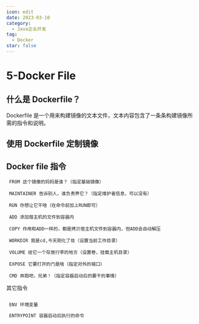 ```yaml
---
icon: edit
date: 2023-03-10
category:
  - Java企业开发
tag:
  - Docker
star: false
---
```


# 5-Docker File

 ## 什么是 Dockerfile？ 

 Dockerfile 是一个用来构建镜像的文本文件，文本内容包含了一条条构建镜像所需的指令和说明。

 ## 使用 Dockerfile 定制镜像

 ## Docker file 指令
```shell
 FROM 这个镜像的妈妈是谁？（指定基础镜像）

 MAINTAINER 告诉别人，谁负责养它？（指定维护者信息，可以没有）

 RUN 你想让它干啥（在命令前加上RUN即可）

 ADD 添加宿主机的文件到容器内
 
 COPY 作用和ADD一样的，都是拷贝宿主机文件到容器内，但ADD会自动解压

 WORKDIR 我是cd,今天刚化了妆（设置当前工作目录）

 VOLUME 给它一个存放行李的地方（设置卷，挂载主机目录）

 EXPOSE 它要打开的门是啥（指定对外的端口）

 CMD 奔跑吧，兄弟！（指定容器启动后的要干的事情）

```

 其它指令
 ```perl

  ENV 环境变量

  ENTRYPOINT 容器启动后执行的命令
 ```

